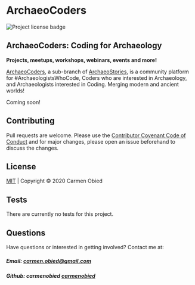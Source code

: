 # ArchaeoCoders
![Project license badge](https://img.shields.io/badge/license-MIT-brightgreen)

## ArchaeoCoders: Coding for Archaeology

**Projects, meetups, workshops, webinars, events and more!**

[ArchaeoCoders](https://archaeocoderscom), a sub-branch of [ArchaeoStories](https://archaeostories.com), is a community platform for #ArchaeologistsWhoCode, Coders who are interested in Archaeology, and Archaeologists interested in Coding. Merging modern and ancient worlds!

Coming soon!

## Contributing
Pull requests are welcome. Please use the [Contributor Covenant Code of Conduct](https://www.contributor-covenant.org/version/2/0/code_of_conduct/code_of_conduct.md) and for major changes, please open an issue beforehand to discuss the changes.

## License 
[MIT](https://github.com/carmenobied/ArchaeoCoders/blob/master/LICENSE) | Copyright © 2020 Carmen Obied

## Tests 
There are currently no tests for this project.

## Questions  
Have questions or interested in getting involved? Contact me at:
##### Email: carmen.obied@gmail.com
##### Github:  **carmenobied** [carmenobied](https://github.com/carmenobied)
